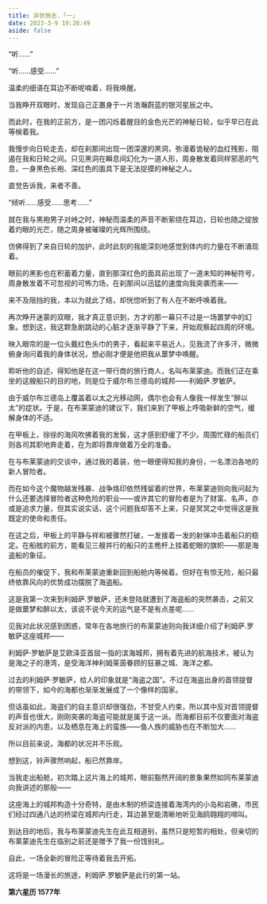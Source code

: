 ```yaml
---
title: 异世旅志.「一」
date: 2023-3-9 19:28:49
aside: false
---
```


“听……”

“听……感受……”

温柔的细语在耳边不断呢喃着，将我唤醒。

当我睁开双眼时，发现自己正置身于一片浩瀚蔚蓝的银河星辰之中。

而此时，在我的正前方，是一团闪烁着醒目的金色光芒的神秘日轮，似乎早已在此等候着我。

我慢步向日轮走去，却在刹那间出现一团深邃的黑洞，弥漫着诡秘的血红残影，阻遏在我和日轮之间。只见黑洞在瞬息间幻化为一道人形，周身散发着同样邪恶的气息，一身黑色长袍、深红色的面具下是无法捉摸的神秘之人。

直觉告诉我，来者不善。

“倾听……感受……思考……”

就在我与黑袍男子对峙之时，神秘而温柔的声音不断萦绕在耳边，日轮也随之绽放着灼眼的光芒，随之周身被璀璨的光辉所围绕。

仿佛得到了来自日轮的加护，此时此刻的我能深刻地感觉到体内的力量在不断涌现着。

眼前的黑影也在积蓄着力量，直到那深红色的面具前出现了一道未知的神秘符号，周身散发着不可忽视的可怖力场，在刹那间以迅猛的速度向我突袭而来——

来不及阻挡的我，本以为就此了结，却恍惚听到了有人在不断呼唤着我。

再次睁开迷蒙的双眼，我才真正意识到，方才的那一幕只不过是一场噩梦中的幻象。想到这，我这颗急剧跳动的心脏才逐渐平静了下来，开始观察起四周的环境。

映入眼帘的是一位头戴红色头巾的男子，看起来平易近人，见我流了许多汗，微微俯身询问着我的身体状况，想必刚才便是他把我从噩梦中唤醒。

聆听他的自述，得知他是在这一带行商的旅行商人，名叫布莱蒙迪。而我们正在乘坐的这艘船只的目的地，则是位于威尔布兰德岛的城邦——利姆萨.罗敏萨。

由于威尔布兰德岛上覆盖着以太之光移动网，偶尔也会有人像我一样发生“醉以太”的症状。于是，在布莱蒙迪的建议下，我们来到了甲板上呼吸新鲜的空气，缓解身体的不适。

在甲板上，徐徐的海风吹拂着我的发鬓，这才感到舒缓了不少。周围忙碌的船员们则各司其职地奔走着，在为即将靠岸做着万全的准备。

在与布莱蒙迪的交谈中，通过我的着装，他一眼便得知我的身份，一名漂泊各地的新人冒险者。

而在如今这个魔物越发残暴、战争烙印依然残留着的世界，布莱蒙迪则向我问起为什么还要选择冒险者这种危险的职业——或许其它的冒险者是为了财富、名声，亦或是追求力量，但其实说实话，这个问题我却答不上来，只是冥冥之中觉得这是我既定的使命和责任。

在这之后，甲板上的平静与祥和被骤然打破，一发接着一发的射弹冲击着船只的稳定。在船舷的前方，能看见三艘并行的船只的主桅杆上挂着蛇眼的旗帜——那是海盗船的象征。

在船员的催促下，我和布莱蒙迪重新回到船舱内等候着。但好在有惊无险，船只最终依靠风向的优势成功摆脱了海盗船。

这是我第一次来到利姆萨.罗敏萨，还未登陆就遭到了海盗船的突然袭击，之前又是做噩梦和醉以太，该说不说今天的运气是不是有点差呢……

见我对此状况感到困惑，常年在各地旅行的布莱蒙迪则向我详细介绍了利姆萨.罗敏萨这座城邦——

利姆萨·罗敏萨是艾欧泽亚首屈一指的滨海城邦，拥有着先进的航海技术，被认为是海之子的港湾，是受海洋神利姆莱茵眷顾的狂暴之城、海洋之都。

过去的利姆萨·罗敏萨，给人的印象就是“海盗之国”。不过在海盗出身的首领提督的带领下，如今的海都也渐渐发展成了一个像样的国家。

但话虽如此，海盗们的自主意识却很强劲，不甘受人约束，所以其中反对首领提督的声音也很大，刚刚突袭的海盗可能就是属于这一派。而海都目前不仅要面对海盗反对派的内患，以及栖息在海上的蛮族——鱼人族的威胁也在不断加大……

所以目前来说，海都的状况并不乐观。

想到这，铃声骤然响起，船已然靠岸。

当我走出船舱，初次踏上这片海上的城邦，眼前豁然开阔的景象果然如同布莱蒙迪向我讲述的那般——

这座海上的城邦构造十分奇特，是由木制的桥梁连接着海湾内的小岛和岩礁，市民们经过四通八达的桥梁在城邦内行走，耳边甚至能清晰地听见海鸥翱翔的啼叫。

到达目的地后，我与布莱蒙迪先生在此互相道别，虽然只是短暂的相处，但亲切的布莱蒙迪先生在临别之前还是赠予了我一份饯别礼。

自此，一场全新的冒险正等待着我去开拓。

这将是一场漫长的旅途，利姆萨.罗敏萨是此行的第一站。

**第六星历 1577年**